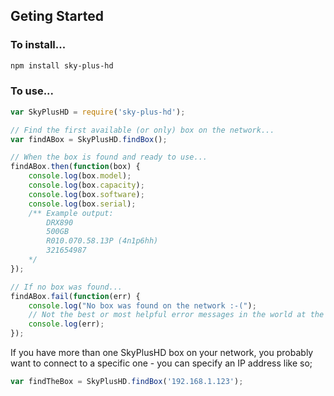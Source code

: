 ## Geting Started

### To install...


```sh
npm install sky-plus-hd
```

### To use...

```javascript
var SkyPlusHD = require('sky-plus-hd');

// Find the first available (or only) box on the network...
var findABox = SkyPlusHD.findBox();

// When the box is found and ready to use...
findABox.then(function(box) {
	console.log(box.model);
	console.log(box.capacity);
	console.log(box.software);
	console.log(box.serial);
	/** Example output:
		DRX890
		500GB
		R010.070.58.13P (4n1p6hh)
		321654987
	*/
});

// If no box was found...
findABox.fail(function(err) {
	console.log("No box was found on the network :-(");
	// Not the best or most helpful error messages in the world at the moment
	console.log(err);
});
```

If you have more than one SkyPlusHD box on your network, you probably want to connect to a specific one - you can specify an IP address like so;

```javascript
var findTheBox = SkyPlusHD.findBox('192.168.1.123');
```